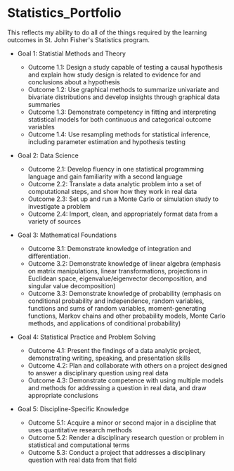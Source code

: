 # Statistics_Portfolio
This reflects my ability to do all of the things required by the learning outcomes in St. John Fisher's Statistics program.

- Goal 1: Statistial Methods and Theory
  + Outcome 1.1: Design a study capable of testing a causal hypothesis and explain how study design is related to evidence for and conclusions about a hypothesis
  + Outcome 1.2: Use graphical methods to summarize univariate and bivariate distributions and develop insights through graphical data summaries
  + Outcome 1.3: Demonstrate competency in fitting and interpreting statistical models for both continuous and categorical outcome variables
  + Outcome 1.4: Use resampling methods for statistical inference, including parameter estimation and hypothesis testing
 
- Goal 2: Data Science
  + Outcome 2.1: Develop fluency in one statistical programming language and gain familiarity with a second language
  + Outcome 2.2: Translate a data analytic problem into a set of computational steps, and show how they work in real data
  + Outcome 2.3: Set up and run a Monte Carlo or simulation study to investigate a problem
  + Outcome 2.4: Import, clean, and appropriately format data from a variety of sources
 
- Goal 3: Mathematical Foundations
  + Outcome 3.1: Demonstrate knowledge of integration and differentiation.
  + Outcome 3.2: Demonstrate knowledge of linear algebra (emphasis on matrix manipulations, linear transformations, projections in Euclidean space, eigenvalue/eigenvector decomposition, and singular value decomposition)
  + Outcome 3.3: Demonstrate knowledge of probability (emphasis on conditional probability and independence, random variables, functions and sums of random variables, moment-generating functions, Markov chains and other probability models, Monte Carlo methods, and applications of conditional probability)
 
- Goal 4: Statistical Practice and Problem Solving
  + Outcome 4.1: Present the findings of a data analytic project, demonstrating writing, speaking, and presentation skills
  + Outcome 4.2: Plan and collaborate with others on a project designed to answer a disciplinary question using real data
  + Outcome 4.3: Demonstrate competence with using multiple models and methods for addressing a question in real data, and draw appropriate conclusions
 
- Goal 5: Discipline-Specific Knowledge
  + Outcome 5.1: Acquire a minor or second major in a discipline that uses quantitative research methods
  + Outcome 5.2: Render a disciplinary research question or problem in statistical and computational terms
  + Outcome 5.3: Conduct a project that addresses a disciplinary question with real data from that field
